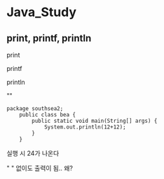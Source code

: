 # Java_Study

## print, printf, println

print

printf

println

""

	package southsea2;
		public class bea {
			public static void main(String[] args) {
				System.out.println(12+12);
			}
		}

실행 시 24가 나온다

" " 없이도 출력이 됨.. 왜?
